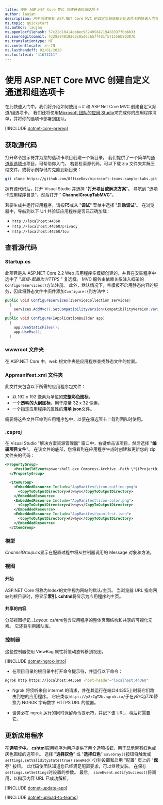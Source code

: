 ```yaml
---
title: 使用 ASP.NET Core MVC 创建通道和组选项卡
author: laujan
description: 用于创建带有 ASP.NET Core MVC 的自定义频道和分组选项卡的快速入门指南。
ms.topic: quickstart
ms.author: laujan
ms.openlocfilehash: 57c22d10414eb8ec93249584219488397f0b6b33
ms.sourcegitcommit: 4329a94918263c85d6c65ff401f571556b80307b
ms.translationtype: MT
ms.contentlocale: zh-CN
ms.lasthandoff: 02/01/2020
ms.locfileid: "41673211"
---
```

# <a name="create-a-custom-channel-and-group-tab-with-aspnet-core-mvc"></a>使用 ASP.NET Core MVC 创建自定义通道和组选项卡

在此快速入门中，我们将介绍如何使用 c # 和 ASP.Net Core MVC 创建自定义频道/组选项卡。 我们还将使用[Microsoft 团队的应用 Studio](~/concepts/build-and-test/app-studio-overview.md)来完成你的应用程序清单，并将你的选项卡部署到团队。

[!INCLUDE [dotnet-core-prereq](~/includes/tabs/dotnet-core-prereq.md)]

## <a name="get-the-source-code"></a>获取源代码

打开命令提示符并为您的选项卡项目创建一个新目录。 我们提供了一个简单的[通道组选项卡](https://github.com/OfficeDev/microsoft-teams-sample-tabs/ChannelGroupTabMVC)项目，可帮助你入门。 若要检索源代码，可以下载 zip 文件夹并解压缩文件，或将示例存储库克隆到新目录：

```bash
git clone https://github.com/OfficeDev/microsoft-teams-sample-tabs.git
```

拥有源代码后，打开 Visual Studio 并选择 "**打开项目或解决方案**"。 导航到 "选项卡应用程序目录"，然后打开 " **ChannelGroupTabMVC**"。

若要生成并运行应用程序，请按**F5**或从 "**调试**" 菜单中选择 "**启动调试**"。 在浏览器中，导航到以下 Url 并验证应用程序是否已正确加载：

- `http://localhost:44360`
- `http://localhost:44360/privacy`
- `http://localhost:44360/tou`

## <a name="review-the-source-code"></a>查看源代码

### <a name="startupcs"></a>Startup.cs

此项目是从 ASP.NET Core 2.2 Web 应用程序空模板创建的，并且在安装程序中选中了 "*高级-配置为 HTTPS* " 复选框。 MVC 服务由依赖关系注入框架的`ConfigureServices()`方法注册。 此外，默认情况下，空模板不启用静态内容的服务，因此将静态文件中间件添加`Configure()`到方法中：

```csharp
public void ConfigureServices(IServiceCollection services)
  {
    services.AddMvc().SetCompatibilityVersion(CompatibilityVersion.Version_2_2);
  }
public void Configure(IApplicationBuilder app)
  {
    app.UseStaticFiles();
    app.UseMvc();
  }
```

### <a name="wwwroot-folder"></a>wwwroot 文件夹

在 ASP.NET Core 中，web 根文件夹是应用程序查找静态文件的位置。

### <a name="appmanifest-folder"></a>Appmanifest.xml 文件夹

此文件夹包含以下所需的应用程序包文件：

- 以 192 x 192 像素为单位的**完整彩色图标**。
- 一个**透明的大纲图标**，用于度量 32 x 32 像素。
- 一个指定应用程序的属性的**清单 json**文件。

需要将这些文件压缩到应用程序包中，以便在将选项卡上载到团队时使用。

### <a name="csproj"></a>.csproj

在 Visual Studio "解决方案资源管理器" 窗口中，右键单击该项目，然后选择 "**编辑项目文件**"。 在该文件的底部，您将看到在应用程序生成时创建和更新您的 zip 文件夹的代码：

```xml
<PropertyGroup>
    <PostBuildEvent>powershell.exe Compress-Archive -Path \"$(ProjectDir)AppManifest\*\" -DestinationPath \"$(TargetDir)tab.zip\" -Force</PostBuildEvent>
  </PropertyGroup>

  <ItemGroup>
    <EmbeddedResource Include="AppManifest\icon-outline.png">
      <CopyToOutputDirectory>Always</CopyToOutputDirectory>
    </EmbeddedResource>
    <EmbeddedResource Include="AppManifest\icon-color.png">
      <CopyToOutputDirectory>Always</CopyToOutputDirectory>
    </EmbeddedResource>
    <EmbeddedResource Include="AppManifest\manifest.json">
      <CopyToOutputDirectory>Always</CopyToOutputDirectory>
    </EmbeddedResource>
  </ItemGroup>
```

### <a name="models"></a>模型

*ChannelGroup.cs*显示在配置过程中将从控制器调用的 Message 对象和方法。

### <a name="views"></a>视图

#### <a name="home"></a>开始

ASP.NET Core 将称为*Index*的文件视为网站的默认/主页。 当浏览器 URL 指向网站的根目录时，将显示**索引. cshtml**将显示为应用程序的主页。

#### <a name="shared"></a>共享的内容

分部视图标记 *_Layout. cshtml*包含应用程序的整体页面结构和共享的可视化元素。 它还将引用团队库。

### <a name="controllers"></a>控制器

这些控制器使用 ViewBag 属性将值动态转移到视图。

[!INCLUDE [dotnet-ngrok-intro](~/includes/tabs/dotnet-ngrok-intro.md)]

- 在项目目录的根目录中打开命令提示符，并运行以下命令：

```bash
ngrok http https://localhost:443560 -host-header="localhost:44360"
```

- Ngrok 将侦听来自 internet 的请求，并在其运行在端口44355上时将它们路由到您的应用程序。  它应类似`https://y8rCgT2b.ngrok.io/`于在*y8rCgT2b*替换为 NGROK 字母数字 HTTPS URL 的位置。

- 请务必在 ngrok 运行的同时保留命令提示符，并记下该 URL，稍后将需要它。

## <a name="update-your-application"></a>更新应用程序

在**选项卡中。 cshtml**应用程序为用户提供了两个选项按钮，用于显示带有红色或灰色图标的选项卡。 选择 "**选择灰色**" 或 "**选择红色**" `saveGray()`按钮将触发或`settings.setValidityState(true)` `saveRed()`分别设置和启用 "配置" 页上的 "**保存**" 按钮。 此代码使团队知道您已经满足配置要求，可以继续安装。 在保存`settings.setSettings`时设置的参数。 最后， `saveEvent.notifySuccess()`将调用，以指示内容 URL 已成功解析。

[!INCLUDE [dotnet-update-app](~/includes/tabs/dotnet-update-chan-grp-app.md)]

[!INCLUDE [dotnet-upload-to-teams](~/includes/tabs/dotnet-upload-to-teams.md)]
